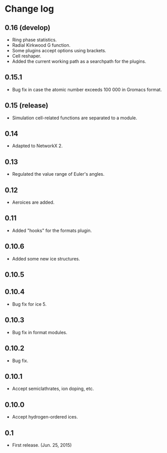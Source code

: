 # Change log

## 0.16 (develop)

* Ring phase statistics.
* Radial Kirkwood G function.
* Some plugins accept options using brackets.
* Cell reshaper.
* Added the current working path as a searchpath for the plugins.

## 0.15.1

* Bug fix in case the atomic number exceeds 100 000 in Gromacs format.

## 0.15 (release)

* Simulation cell-related functions are separated to a module.

## 0.14

* Adapted to NetworkX 2.

## 0.13

* Regulated the value range of Euler's angles.

## 0.12

* Aeroices are added.

## 0.11

* Added "hooks" for the formats plugin.

## 0.10.6

* Added some new ice structures.

## 0.10.5

## 0.10.4

* Bug fix for ice 5.

## 0.10.3

* Bug fix in format modules.

## 0.10.2

* Bug fix.

## 0.10.1

* Accept semiclathrates, ion doping, etc.

## 0.10.0

* Accept hydrogen-ordered ices.

## 0.1

* First release. (Jun. 25, 2015)
